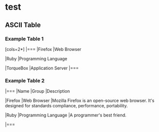 # test

## ASCII Table
### Example Table 1

[cols=2*]
|===
|Firefox
|Web Browser

|Ruby
|Programming Language

|TorqueBox
|Application Server
|===

### Example Table 2

|===
|Name |Group |Description

|Firefox
|Web Browser
|Mozilla Firefox is an open-source web browser.
It's designed for standards compliance,
performance, portability.

|Ruby
|Programming Language
|A programmer's best friend.

|===
